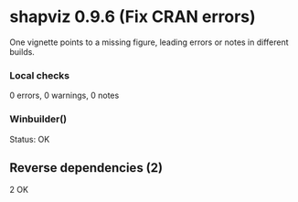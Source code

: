 # shapviz 0.9.6 (Fix CRAN errors)

One vignette points to a missing figure, leading errors or notes in different builds.

### Local checks

0 errors, 0 warnings, 0 notes

### Winbuilder()

Status: OK

## Reverse dependencies (2)

2 OK
